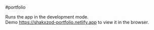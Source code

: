 #portfolio

Runs the app in the development mode.\
Demo https://shakxzod-portfolio.netlify.app to view it in the browser.
